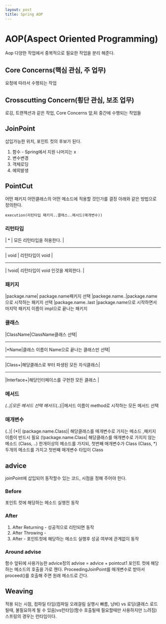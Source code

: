 ```yaml
---
layout: post
title: Spring AOP
---
```

# AOP(Aspect Oriented Programming)
Aop 다양한 작업에서 중복적으로 필요한 작업을 분리 해준다.

## Core Concerns(핵심 관심, 주 업무)
요청에 따라서 수행되는 작업

## Crosscutting Concern(횡단 관심, 보조 업무)
로깅, 트랜젝션과 같은 작업, Core Concerns 앞,뒤 중간에 수행되는 작업들

## JoinPoint 
삽입가능한 위치, 포인트 컷의 후보가 된다.   
1. 함수 - Spring에서 지원 나머지는 x
2. 변수변경
3. 객체로딩
4. 예외발생

## PointCut
어떤 패키지 어떤클래스의 어떤 메소드에 적용할 것인가를 결정
아래와 같은 방법으로 정의한다.
```
execution(리턴타입 패키지..클래스..메서드(매개변수))
```
### 리턴타입
|   *   | 모든 리턴타입을 허용한다.        |
___________________________________
| void  | 리턴타입이 void               |
___________________________________
| !void| 리턴타입이 void 인것을 제외한다.   |

### 패키지
|package.name| package.name패키지 선택
|packege.name..|package.name으로 시작하는 패키지 선택
|package.name..last |package.name으로 시작하면서 마지막 패키지 이름이 impl으로 끝나는 패키지 

### 클래스
|ClassName|ClassName클래스 선택|
_____________________________________________
|*Name|클래스 이름이 Name으로 끝나는 클래스만 선택|
_____________________________________________
|Class+|해당클래스로 부터 파생된 모든 자식클래스|
_____________________________________________
|Interface+|해당인터페이스를 구현한 모든 클래스 |

### 메서드
*(..)|모든 메서드 선택
메서드*(..)||메서드 이름이 method로 시작하는 모든 메서드 선택

### 매개변수 
(..)|
(*)|
(package.name.Class)| 해당클래스를 매개변수로 가지는 메소드 ,패키지 이름이 반드시 필요
(!package.name.Class| 해당클래스를 매개변수로 가지지 않는 메소드 
(Class, ..) 한개이상의 메소드를 가지되, 첫번째 매개변수가 Class
(Class, *) 두개의 메소드를 가지고 첫번째 매개변수 타입이 Class

## advice
joinPoint에 삽입되어 동작할수 있는 코드, 시점을 정해 주어야 한다.
### Before
포인트 컷에 해당하는 메소드 실행전 동작
### After
1. After Returning - 성공적으로 리턴되면 동작
2. After Throwing - 
3. After - 포인트컷에 해당하는 메소드 실행후 성공 여부에 관계없이 동작 
### Around advise 
함수 앞뒤에 사용가능한 advice정의
advise = advice + pointcut1
포인트 컷에 해당하는 메소드의 호출을 가로 챈다.
ProceedingJoinPoint를 매개변수로 받아서 proceed()를 호출해 주면 원래 메소드로 간다. 

## Weaving
적용 되는 시점, 컴파일 타임(컴파일 오래걸림 실행시 빠름, 낭비) vs 로딩(클래스 로드 될때, 불필요하게 될 수 있음)vs런타임(함수 호출될때 필요할때만 사용하지만 느려짐) 스프링의 경우는 런타임이다.





